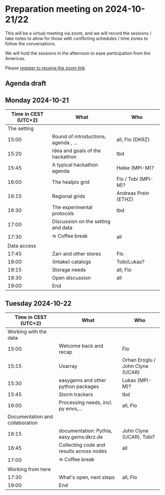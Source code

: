 # Preparation meeting on 2024-10-21/22

This will be a virtual meeting via zoom, and we will record the sessions / take notes to allow for those with conflicting schedules / time zones to follow the conversations.

We will hold the sessions in the afternoon to ease participation from the Americas.

Please [register to receive the zoom link](https://events.dkrz.de/e/global-hackathon-tech-prep)

## Agenda draft

## Monday 2024-10-21

| Time in CEST (UTC+2)| What                            | Who |
|-----------|---------------------------------|-----|
| The setting |||
| 15:00 | Round of introductions, agenda , ...           | all, Flo (DKRZ) |
| 15:20 | Idea and goals of the hackathon | tbd |
| 15:45 | A typical hackathon agenda | Heike (MPI-M)?|
| 16:00 | The healpix grid | Flo / Tobi (MPI-M)? |
| 16:15 | Regional grids | Andreas Prein (ETHZ)|
| 16:30 | The experimental protocols | tbd|
| 17:00 | Discussion on the setting and data | |
| 17:30 | ☕️ Coffee break | all |
| Data access |||
| 17:45 | Zarr and other stores | Flo |
| 18:00 | (Intake) catalogs  | Tobi/Lukas?|
| 18:15 | Storage needs | all, Flo |
| 18:30 | Open discussion | all|
| 19:00 | End|             |

## Tuesday 2024-10-22

| Time in CEST (UTC+2)| What                            | Who |
|-----------|---------------------------------|-----|
| Working with the data | |
| 15:00 | Welcome back and recap |Flo|
| 15:15 | Uxarray | Orhan Eroglu / John Clyne (UCAR) |
| 15:30 | easygems and other python packages | Lukas (MPI-M)?|
| 15:45 | Storm trackers | tbd|
| 16:00 | Processing needs, incl. py envs,... | all, Flo |
| Documentation and collaboration ||
| 16:15 | documentation: Pythia, easy.gems.dkrz.de | John Clyne (UCAR), Tobi?|
| 16:45 | Collecting code and results across nodes | all|
| 17:00 | ☕️ Coffee break | |
| Working from here ||
| 17:30 | What's open, next steps | all, Flo|
| 19:00             | End ||
